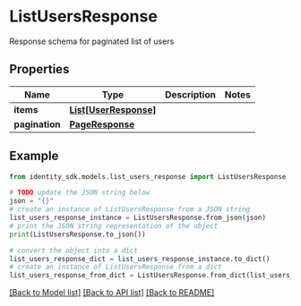 # ListUsersResponse

Response schema for paginated list of users

## Properties

Name | Type | Description | Notes
------------ | ------------- | ------------- | -------------
**items** | [**List[UserResponse]**](UserResponse.md) |  | 
**pagination** | [**PageResponse**](PageResponse.md) |  | 

## Example

```python
from identity_sdk.models.list_users_response import ListUsersResponse

# TODO update the JSON string below
json = "{}"
# create an instance of ListUsersResponse from a JSON string
list_users_response_instance = ListUsersResponse.from_json(json)
# print the JSON string representation of the object
print(ListUsersResponse.to_json())

# convert the object into a dict
list_users_response_dict = list_users_response_instance.to_dict()
# create an instance of ListUsersResponse from a dict
list_users_response_from_dict = ListUsersResponse.from_dict(list_users_response_dict)
```
[[Back to Model list]](../README.md#documentation-for-models) [[Back to API list]](../README.md#documentation-for-api-endpoints) [[Back to README]](../README.md)



